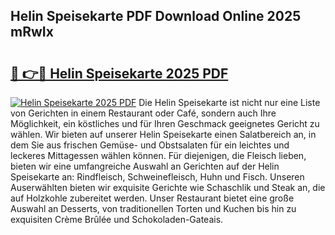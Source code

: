 ## Helin Speisekarte PDF Download Online 2025 mRwIx

# <h2><a href="http://gcc0lam.nevu.top/?p=Helin+Speisekarte">🔗 👉🔴 Helin Speisekarte 2025 PDF</a></h2>

[![Helin Speisekarte 2025 PDF](https://i.imgur.com/dBaPXMq.png)](http://gcc0lam.nevu.top/?p=Helin+Speisekarte)
Die Helin Speisekarte ist nicht nur eine Liste von Gerichten in einem Restaurant oder Café, sondern auch Ihre Möglichkeit, ein köstliches und für Ihren Geschmack geeignetes Gericht zu wählen. Wir bieten auf unserer Helin Speisekarte einen Salatbereich an, in dem Sie aus frischen Gemüse- und Obstsalaten für ein leichtes und leckeres Mittagessen wählen können. Für diejenigen, die Fleisch lieben, bieten wir eine umfangreiche Auswahl an Gerichten auf der Helin Speisekarte an: Rindfleisch, Schweinefleisch, Huhn und Fisch. Unseren Auserwählten bieten wir exquisite Gerichte wie Schaschlik und Steak an, die auf Holzkohle zubereitet werden. Unser Restaurant bietet eine große Auswahl an Desserts, von traditionellen Torten und Kuchen bis hin zu exquisiten Crème Brûlée und Schokoladen-Gateais.
